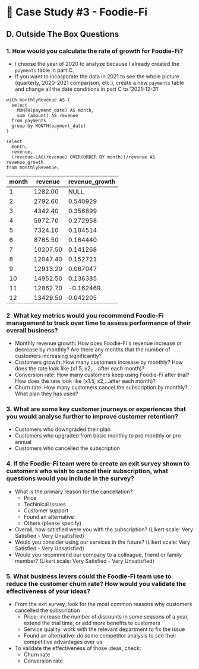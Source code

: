 # 🥑 Case Study #3 - Foodie-Fi
## D. Outside The Box Questions
### 1. How would you calculate the rate of growth for Foodie-Fi?
- I choose the year of 2020 to analyze because I already created the ```payments``` table in part C.
- If you want to incorporate the data in 2021 to see the whole picture (quarterly, 2020-2021 comparison, etc.), 
create a new ```payments``` table and change all the date conditions in part C to '2021-12-31'

```TSQL
with monthlyRevenue AS (
  select 
    MONTH(payment_date) AS month,
    sum (amount) AS revenue
  from payments
  group by MONTH(payment_date)
)

select 
  month,
  revenue,
  (revenue-LAG(revenue) OVER(ORDER BY month))/revenue AS revenue_growth
from monthlyRevenue;
```
| month  | revenue  | revenue_growth  |
|--------|----------|-----------------|
| 1      | 1282.00  | NULL            |
| 2      | 2792.60  | 0.540929        |
| 3      | 4342.40  | 0.356899        |
| 4      | 5972.70  | 0.272958        |
| 5      | 7324.10  | 0.184514        |
| 6      | 8765.50  | 0.164440        |
| 7      | 10207.50 | 0.141268        |
| 8      | 12047.40 | 0.152721        |
| 9      | 12913.20 | 0.067047        |
| 10     | 14952.50 | 0.136385        |
| 11     | 12862.70 | -0.162469       |
| 12     | 13429.50 | 0.042205        |

### 2. What key metrics would you recommend Foodie-Fi management to track over time to assess performance of their overall business?
- Monthly revenue growth: How does Foodie-Fi's revenue increase or decrease by monthly? Are there any months that the number of customers increasing significantly?
- Customers growth: How many customers increase by monthly? How does the rate look like (x1.5, x2,... after each month)? 
- Conversion rate: How many customers keep using Foodie-Fi after trial? How does the rate look like (x1.5, x2,...after each month)?
- Churn rate: How many customers cancel the subscription by monthly? What plan they has used?

### 3. What are some key customer journeys or experiences that you would analyse further to improve customer retention?
- Customers who downgraded their plan
- Customers who upgraded from basic monthly to pro monthly or pro annual
- Customers who cancelled the subscription

### 4. If the Foodie-Fi team were to create an exit survey shown to customers who wish to cancel their subscription, what questions would you include in the survey?
- What is the primary reason for the cancellation? 
  + Price
  + Techinical issues
  + Customer support
  + Found an alternative
  + Others (please specify)
- Overall, how satisfied were you with the subscription? (Likert scale: Very Satisfied - Very Unsatisfied)
- Would you consider using our services in the future? (Likert scale: Very Satisfied - Very Unsatisfied)
- Would you recommend our company to a colleague, friend or family member? (Likert scale: Very Satisfied - Very Unsatisfied)

### 5. What business levers could the Foodie-Fi team use to reduce the customer churn rate? How would you validate the effectiveness of your ideas?
- From the exit survey, look for the most common reasons why customers cancelled the subscription
  + Price: increase the number of discounts in some seasons of a year, extend the trial time, or add more benefits to customers 
  + Service quality: work with the relevant department to fix the issue
  + Found an alternative: do some competitor analysis to see their competitive advantages over us
- To validate the effectiveness of those ideas, check:
  + Churn rate
  + Conversion rate
